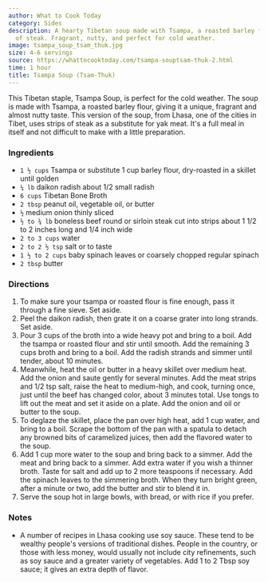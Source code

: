 ```yaml
---
author: What to Cook Today
category: Sides
description: A hearty Tibetan soup made with Tsampa, a roasted barley flour, and strips
  of steak. Fragrant, nutty, and perfect for cold weather.
image: tsampa_soup_tsam_thuk.jpg
size: 4-6 servings
source: https://whattocooktoday.com/tsampa-souptsam-thuk-2.html
time: 1 hour
title: Tsampa Soup (Tsam-Thuk)
---
```

This Tibetan staple, Tsampa Soup, is perfect for the cold weather. The soup is made with Tsampa, a roasted barley flour, giving it a unique, fragrant and almost nutty taste. This version of the soup, from Lhasa, one of the cities in Tibet, uses strips of steak as a substitute for yak meat. It's a full meal in itself and not difficult to make with a little preparation.

### Ingredients

* `1 ½ cups` Tsampa or substitute 1 cup barley flour, dry-roasted in a skillet until golden
* `¼ lb` daikon radish about 1/2 small radish
* `6 cups` Tibetan Bone Broth
* `2 tbsp` peanut oil, vegetable oil, or butter
* `½` medium onion thinly sliced
* `½ to ¾ lb` boneless beef round or sirloin steak cut into strips about 1 1/2 to 2 inches long and 1/4 inch wide
* `2 to 3 cups` water
* `2 to 2 ½ tsp` salt or to taste
* `1 ½ to 2 cups` baby spinach leaves or coarsely chopped regular spinach
* `2 tbsp` butter

### Directions

1. To make sure your tsampa or roasted flour is fine enough, pass it through a fine sieve. Set aside.
2. Peel the daikon radish, then grate it on a coarse grater into long strands. Set aside.
3. Pour 3 cups of the broth into a wide heavy pot and bring to a boil. Add the tsampa or roasted flour and stir until smooth. Add the remaining 3 cups broth and bring to a boil. Add the radish strands and simmer until tender, about 10 minutes.
4. Meanwhile, heat the oil or butter in a heavy skillet over medium heat. Add the onion and saute gently for several minutes. Add the meat strips and 1/2 tsp salt, raise the heat to medium-high, and cook, turning once, just until the beef has changed color, about 3 minutes total. Use tongs to lift out the meat and set it aside on a plate. Add the onion and oil or butter to the soup.
5. To deglaze the skillet, place the pan over high heat, add 1 cup water, and bring to a boil. Scrape the bottom of the pan with a spatula to detach any browned bits of caramelized juices, then add the flavored water to the soup.
6. Add 1 cup more water to the soup and bring back to a simmer. Add the meat and bring back to a simmer. Add extra water if you wish a thinner broth. Taste for salt and add up to 2 more teaspoons if necessary. Add the spinach leaves to the simmering broth. When they turn bright green, after a minute or two, add the butter and stir to blend it in.
7. Serve the soup hot in large bowls, with bread, or with rice if you prefer.

### Notes

- A number of recipes in Lhasa cooking use soy sauce. These tend to be wealthy people's versions of traditional dishes. People in the country, or those with less money, would usually not include city refinements, such as soy sauce and a greater variety of vegetables. Add 1 to 2 Tbsp soy sauce; it gives an extra depth of flavor.